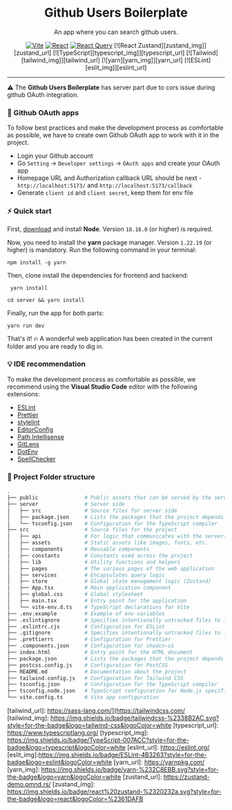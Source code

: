 <!-- markdownlint-disable MD033 MD041 MD036 -->

<div align="center">

# Github Users Boilerplate

An app where you can search github users.

[![Vite][vite_img]][vite_url] 
[![React][react_img]][react_url] 
[![React Query][react_query_img]][react_query_url]
[![React Zustand][zustand_img]][zustand_url]
[![TypeScript][typescript_img]][typescript_url] 
[![Tailwind][tailwind_img]][tailwind_url]
[![yarn][yarn_img]][yarn_url]
[![ESLint][eslit_img]][eslint_url]

---

</div>

⚠️ The **Github Users Boilerplate** has server part due to cors issue during github OAuth integration.

### 🍺 Github OAuth apps

To follow best practices and make the development process as comfortable as possible, we have to create own Github OAuth
app to work with it in the project.

- Login your Github account
- Go `Setting` -> `Developer settings` -> `OAuth apps` and create your OAuth app
- Homepage URL and Authorization callback URL should be next - `http://localhost:5173/` and
  `http://localhost:5173/callback`
- Generate `client id` and `client secret`, keep them for env file

### ⚡️ Quick start

First, [download][node_download_url] and install **Node**. Version `18.18.0` (or higher) is required.

Now, you need to install the **yarn** package manager. Version `1.22.19` (or higher) is mandatory. Run the following
command in your terminal:

```console
npm install -g yarn
```

Then, clone install the dependencies for frontend and backend:

```console
 yarn install
```

```console
cd server && yarn install
```

Finally, run the app for both parts:

```console
yarn run dev
```

That's it! 🔥 A wonderful web application has been created in the current folder and you are ready to dig in.

### 💡 IDE recommendation

To make the development process as comfortable as possible, we recommend using the **Visual Studio Code** editor with
the following extensions:

- [ESLint](https://marketplace.visualstudio.com/items?itemName=dbaeumer.vscode-eslint)
- [Prettier](https://marketplace.visualstudio.com/items?itemName=esbenp.prettier-vscode)
- [stylelint](https://marketplace.visualstudio.com/items?itemName=stylelint.vscode-stylelint)
- [EditorConfig](https://marketplace.visualstudio.com/items?itemName=EditorConfig.EditorConfig)
- [Path Intellisense](https://marketplace.visualstudio.com/items?itemName=christian-kohler.path-intellisense)
- [GitLens](https://marketplace.visualstudio.com/items?itemName=eamodio.gitlens)
- [DotEnv](https://marketplace.visualstudio.com/items?itemName=mikestead.dotenv)
- [SpellChecker](https://marketplace.visualstudio.com/items?itemName=streetsidesoftware.code-spell-checker)

### 📂 Project Folder structure

```bash
.
├── public               # Public assets that can be served by the server
├── server               # Server side
│   ├── src              # Source files for server side
│   ├── package.json     # Lists the packages that the project depends on
│   └── tsconfig.json    # Configuration for the TypeScript compiler
├── src                  # Source files for the project
│   ├── api              # For logic that communicates with the server(s).
│   ├── assets           # Static assets like images, fonts, etc.
│   ├── components       # Reusable components
│   ├── constants        # Constants used across the project
│   ├── lib              # Utility functions and helpers
│   ├── pages            # The various pages of the web application
│   ├── services         # Encapsulates query logic
│   ├── store            # Global state management logic (Zustand)
│   ├── App.tsx          # Main application component
│   ├── global.css       # Global stylesheet
│   ├── main.tsx         # Entry point for the application
│   └── vite-env.d.ts    # TypeScript declarations for Vite
├── .env.example         # Example of env variables
├── .eslintignore        # Specifies intentionally untracked files to ignore by eslint
├── .eslintrc.cjs        # Configuration for ESLint
├── .gitignore           # Specifies intentionally untracked files to ignore
├── .prettierrc          # Configuration for Prettier
├── .components.json     # Configuration for shadcn-ui
├── index.html           # Entry point for the HTML document
├── package.json         # Lists the packages that the project depends on
├── postcss.config.js    # Configuration for PostCSS
├── README.md            # Documentation about the project
├── tailwind.config.js   # Configuration for Tailwind CSS
├── tsconfig.json        # Configuration for the TypeScript compiler
├── tsconfig.node.json   # TypeScript configuration for Node.js specifics
└── vite.config.ts       # Vite app configuration
```

<!-- Tech links -->

[vite_url]: https://vitejs.dev/
[vite_img]: https://img.shields.io/badge/vite-%23646CFF.svg?style=for-the-badge&logo=vite&logoColor=white
[react_url]: https://react.dev/
[react_img]: https://img.shields.io/badge/React-20232A?style=for-the-badge&logo=react&logoColor=61DAFB
[react_query_url]: https://tanstack.com/query/latest/
[react_query_img]: https://img.shields.io/badge/React_Query-FF4154?style=for-the-badge&logo=ReactQuery&logoColor=white
[tailwind_url]: https://sass-lang.com/](https://tailwindcss.com/ 
[tailwind_img]: https://img.shields.io/badge/tailwindcss-%2338B2AC.svg?style=for-the-badge&logo=tailwind-css&logoColor=white
[typescript_url]: https://www.typescriptlang.org/ 
[typescript_img]: https://img.shields.io/badge/TypeScript-007ACC?style=for-the-badge&logo=typescript&logoColor=white 
[eslint_url]: https://eslint.org/
[eslit_img]:https://img.shields.io/badge/ESLint-4B3263?style=for-the-badge&logo=eslint&logoColor=white 
[yarn_url]: https://yarnpkg.com/ 
[yarn_img]: https://img.shields.io/badge/yarn-%232C8EBB.svg?style=for-the-badge&logo=yarn&logoColor=white 
[zustand_url]: https://zustand-demo.pmnd.rs/ 
[zustand_img]: https://img.shields.io/badge/react%20zustand-%2320232a.svg?style=for-the-badge&logo=react&logoColor=%2361DAFB

<!-- Other -->

[node_download_url]: https://nodejs.org/en/download
